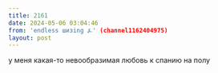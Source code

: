```yaml
---
title: 2161
date: 2024-05-06 03:04:46
from: 'endless шизing ⍼' (channel1162404975)
layout: post
---
```


у меня какая-то невообразимая любовь к спанию на полу
